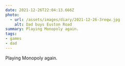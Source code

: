 ```yaml
---
date: 2021-12-26T22:04:13.666Z
photo:
  - url: /assets/images/diary/2021-12-26-3reqw.jpg
    alt: Dad buys Euston Road
summary: Playing Monopoly again.
tags:
- games
- dad
---
```

Playing Monopoly again. 
